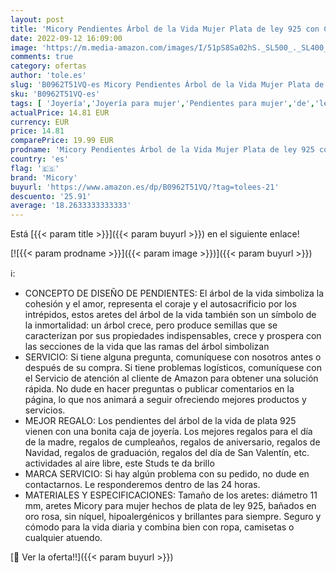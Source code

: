 ```yaml
---
layout: post
title: 'Micory Pendientes Árbol de la Vida Mujer Plata de ley 925 con Circonita   Diámetro 11mm'
date: 2022-09-12 16:09:00
image: 'https://m.media-amazon.com/images/I/51pS8Sa02hS._SL500_._SL400_.jpg'
comments: true
category: ofertas
author: 'tole.es'
slug: 'B0962T51VQ-es Micory Pendientes Árbol de la Vida Mujer Plata de ley 925...'
sku: 'B0962T51VQ-es'
tags: [ 'Joyería','Joyería para mujer','Pendientes para mujer','de','ley','micory','plata','🇪🇸', ]
actualPrice: 14.81 EUR
currency: EUR
price: 14.81
comparePrice: 19.99 EUR
prodname: 'Micory Pendientes Árbol de la Vida Mujer Plata de ley 925 con Circonita   Diámetro 11mm'
country: 'es'
flag: '🇪🇸'
brand: 'Micory'
buyurl: 'https://www.amazon.es/dp/B0962T51VQ/?tag=tolees-21'
descuento: '25.91'
average: '18.2633333333333'
---
```


Está [{{< param title >}}]({{< param buyurl >}}) en el siguiente enlace!

[![{{< param prodname >}}]({{< param image >}})]({{< param buyurl >}})

ℹ️:

- CONCEPTO DE DISEÑO DE PENDIENTES: El árbol de la vida simboliza la cohesión y el amor, representa el coraje y el autosacrificio por los intrépidos, estos aretes del árbol de la vida también son un símbolo de la inmortalidad: un árbol crece, pero produce semillas que se caracterizan por sus propiedades indispensables, crece y prospera con las secciones de la vida que las ramas del árbol simbolizan
- SERVICIO: Si tiene alguna pregunta, comuníquese con nosotros antes o después de su compra. Si tiene problemas logísticos, comuníquese con el Servicio de atención al cliente de Amazon para obtener una solución rápida. No dude en hacer preguntas o publicar comentarios en la página, lo que nos animará a seguir ofreciendo mejores productos y servicios.
- MEJOR REGALO: Los pendientes del árbol de la vida de plata 925 vienen con una bonita caja de joyería. Los mejores regalos para el día de la madre, regalos de cumpleaños, regalos de aniversario, regalos de Navidad, regalos de graduación, regalos del día de San Valentín, etc. actividades al aire libre, este Studs te da brillo
- MARCA SERVICIO: Si hay algún problema con su pedido, no dude en contactarnos. Le responderemos dentro de las 24 horas.
- MATERIALES Y ESPECIFICACIONES: Tamaño de los aretes: diámetro 11 mm, aretes Micory para mujer hechos de plata de ley 925, bañados en oro rosa, sin níquel, hipoalergénicos y brillantes para siempre. Seguro y cómodo para la vida diaria y combina bien con ropa, camisetas o cualquier atuendo.

[🛒 Ver la oferta!!]({{< param buyurl >}})
